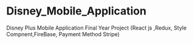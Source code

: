 # Disney_Mobile_Application
 Disney Plus Mobile Application Final Year Project (React js ,Redux, Style Compnent,FireBase, Payment Method Stripe)
